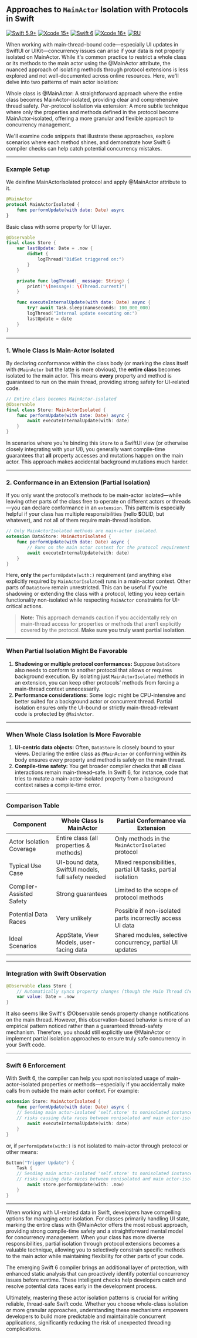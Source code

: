 ## Approaches to `MainActor` Isolation with Protocols in Swift


[![Swift 5.9+](https://img.shields.io/badge/Swift-5.9+-red?logo=swift)](https://swift.org/download/) [![Xcode 15+](https://img.shields.io/badge/Xcode-15+-blue?logo=xcode)](https://developer.apple.com/xcode/) [![Swift 6](https://img.shields.io/badge/Swift-6.0+-red?logo=swift)](https://swift.org/download/) [![Xcode 16+](https://img.shields.io/badge/Xcode-16+-blue?logo=xcode)](https://developer.apple.com/xcode/) [![RU](https://img.shields.io/badge/Translation-RU-green)](https://github.com/ivalx1s/swift-mainactor_isolation_in_protocol/blob/main/README-ru.md)

When working with main-thread–bound code—especially UI updates in SwiftUI or UIKit—concurrency issues can arise if your data is not properly isolated on MainActor. While it's common practice to restrict a whole class or its methods to the main actor using the @MainActor attribute, the nuanced approach of isolating methods through protocol extensions is less explored and not well-documented across online resources.
Here, we'll delve into two patterns of main actor isolation:

Whole class is @MainActor: A straightforward approach where the entire class becomes MainActor-isolated, providing clear and comprehensive thread safety.
Per-protocol isolation via extension: A more subtle technique where only the properties and methods defined in the protocol become MainActor-isolated, offering a more granular and flexible approach to concurrency management.

We'll examine code snippets that illustrate these approaches, explore scenarios where each method shines, and demonstrate how Swift 6 compiler checks can help catch potential concurrency mistakes.

---

### Example Setup

We deinfine MainActorIsolated protocol and apply @MainActor attribute to it.

```swift
@MainActor
protocol MainActorIsolated {
    func performUpdate(with date: Date) async
}
```

Basic class with some property for UI layer.

```swift
@Observable
final class Store {
    var lastUpdate: Date = .now {
        didSet {
            logThread("DidSet triggered on:")
        }
    }

    private func logThread(_ message: String) {
        print("\(message): \(Thread.current)")
    }

    func executeInternalUpdate(with date: Date) async {
        try? await Task.sleep(nanoseconds: 100_000_000)
        logThread("Internal update executing on:")
        lastUpdate = date
    }
}
```

---

### 1. Whole Class Is Main-Actor Isolated

By declaring conformance within the class body (or marking the class itself with `@MainActor` but the latte is more obvious), the **entire class** becomes isolated to the main actor. This means **every** property and method is guaranteed to run on the main thread, providing strong safety for UI-related code. 

```swift
// Entire class becomes MainActor-isolated
@Observable
final class Store: MainActorIsolated {
    func performUpdate(with date: Date) async {
        await executeInternalUpdate(with: date)
    }
}
```

In scenarios where you’re binding this `Store` to a SwiftUI view (or otherwise closely integrating with your UI), you generally want compile-time guarantees that **all** property accesses and mutations happen on the main actor. This approach makes accidental background mutations much harder.

---

### 2. Conformance in an Extension (Partial Isolation)

If you only want the protocol’s methods to be main-actor isolated—while leaving other parts of the class free to operate on different actors or threads—you can declare conformance in an `extension`. This pattern is especially helpful if your class has multiple responsibilities (hello **S**OLID, but whatever), and not all of them require main-thread isolation. 

```swift
// Only MainActorIsolated methods are main-actor isolated.
extension DataStore: MainActorIsolated {
    func performUpdate(with date: Date) async {
        // Runs on the main actor context for the protocol requirement
        await executeInternalUpdate(with: date)
    }
}
```

Here, **only** the `performUpdate(with:)` requirement (and anything else explicitly required by `MainActorIsolated`) runs in a main-actor context. Other parts of `DataStore` remain unrestricted. This can be useful if you’re shadowing or extending the class with a protocol, letting you keep certain functionality non-isolated while respecting `MainActor` constraints for UI-critical actions.

> **Note:** This approach demands caution if you accidentally rely on main-thread access for properties or methods that aren’t explicitly covered by the protocol. **Make sure you truly want partial isolation**.

---

### When Partial Isolation Might Be Favorable

1. **Shadowing or multiple protocol conformances:** Suppose `DataStore` also needs to conform to another protocol that allows or requires background execution. By isolating just `MainActorIsolated` methods in an extension, you can keep other protocols’ methods from forcing a main-thread context unnecessarily.  
2. **Performance considerations:** Some logic might be CPU-intensive and better suited for a background actor or concurrent thread. Partial isolation ensures only the UI-bound or strictly main-thread-relevant code is protected by `@MainActor`.

---

### When Whole Class Isolation Is More Favorable

1. **UI-centric data objects:** Often, `DataStore` is closely bound to your views. Declaring the entire class as `@MainActor` or conforming within its body ensures every property and method is safely on the main thread.  
2. **Compile-time safety:** You get broader compiler checks that **all** class interactions remain main-thread–safe. In Swift 6, for instance, code that tries to mutate a main-actor–isolated property from a background context raises a compile-time error.

---

### Comparison Table

| Component                      | Whole Class Is MainActor                           | Partial Conformance via Extension                         |
|--------------------------------|----------------------------------------------------|------------------------------------------------------------|
| Actor Isolation Coverage       | Entire class (all properties & methods)           | Only methods in the `MainActorIsolated` protocol          |
| Typical Use Case               | UI-bound data, SwiftUI models, full safety needed | Mixed responsibilities, partial UI tasks, partial isolation|
| Compiler-Assisted Safety       | Strong guarantees                                  | Limited to the scope of protocol methods                   |
| Potential Data Races          | Very unlikely                                      | Possible if non-isolated parts incorrectly access UI data  |
| Ideal Scenarios               | AppState, View Models, user-facing data            | Shared modules, selective concurrency, partial UI updates  |

---

### Integration with Swift Observation

```swift
@Observable class Store {
    // Automatically syncs property changes (though the Main Thread Checker may not catch all concurrency)
    var value: Date = .now
}
```

It also seems like Swift's @Observable sends property change notifications on the main thread. However, this observation-based behavior is more of an empirical pattern noticed rather than a guaranteed thread-safety mechanism. Therefore, you should still explicitly use @MainActor or implement partial isolation approaches to ensure truly safe concurrency in your Swift code.

---

### Swift 6 Enforcement

With Swift 6, the compiler can help you spot nonisolated usage of main-actor–isolated properties or methods—especially if you accidentally make calls from outside the main actor context. For example:

```swift
extension Store: MainActorIsolated {
    func performUpdate(with date: Date) async {
    // Sending main actor-isolated 'self.store' to nonisolated instance method 'performUpdate(with:)'
    // risks causing data races between nonisolated and main actor-isolated uses
        await executeInternalUpdate(with: date)
    }
}
```

or, if `performUpdate(with:)` is not isolated to main-actor through protocol or other means:

```swift
Button("Trigger Update") {
    Task {
    // Sending main actor-isolated 'self.store' to nonisolated instance method 'performUpdate(with:)'
    // risks causing data races between nonisolated and main actor-isolated uses
        await store.performUpdate(with: .now)
    }
}
```

---

When working with UI-related data in Swift, developers have compelling options for managing actor isolation. For classes primarily handling UI state, marking the entire class with @MainActor offers the most robust approach, providing strong compile-time safety and a straightforward mental model for concurrency management. When your class has more diverse responsibilities, partial isolation through protocol extensions becomes a valuable technique, allowing you to selectively constrain specific methods to the main actor while maintaining flexibility for other parts of your code.

The emerging Swift 6 compiler brings an additional layer of protection, with enhanced static analysis that can proactively identify potential concurrency issues before runtime. These intelligent checks help developers catch and resolve potential data races early in the development process.

Ultimately, mastering these actor isolation patterns is crucial for writing reliable, thread-safe Swift code. Whether you choose whole-class isolation or more granular approaches, understanding these mechanisms empowers developers to build more predictable and maintainable concurrent applications, significantly reducing the risk of unexpected threading complications.
